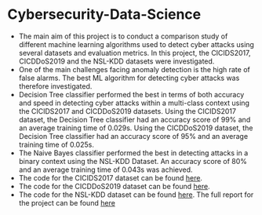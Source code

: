 # Cybersecurity-Data-Science

- The main aim of this project is to conduct a comparison study of different machine learning algorithms used to detect cyber attacks using several datasets and evaluation metrics. In this project, the CICIDS2017, CICDDoS2019 and the NSL-KDD datasets were investigated.
- One of the main challenges facing anomaly detection is the high rate of false alarms. The best ML algorithm for detecting cyber attacks was therefore investigated.
- Decision Tree classifier performed the best in terms of both accuracy and speed in detecting cyber attacks within a multi-class context using the CICIDS2017 and CICDDoS2019 datasets. Using the CICIDS2017 dataset, the Decision Tree classifier had an accuracy score of 99% and an average training time of 0.029s. Using the CICDDoS2019 dataset, the Decision Tree classifier had an accuracy score of 95% and an average training time of 0.025s. 
- The Naive Bayes classifier performed the best in detecting attacks in a binary context using the NSL-KDD Dataset. An accuracy score of 80% and an average training time of 0.043s was achieved.
- The code for the CICIDS2017 dataset can be found [here](https://github.com/kelvinsima2/Cybersecurity-Data-Science/blob/main/Notebooks/CICIDS2017_Data_Science_Project.ipynb).
- The code for the CICDDoS2019 dataset can be found [here](https://github.com/kelvinsima2/Cybersecurity-Data-Science/blob/main/Notebooks/CICDDoS2019_Data_Science_Project.ipynb).
- The code for the NSL-KDD dataset can be found [here](https://github.com/kelvinsima2/Cybersecurity-Data-Science/blob/main/Notebooks/NSL_KDD_Data_Science_Project.ipynb).
The full report for the project can be found [here](/assets/MSc_Data_Science_Dissertation.pdf)
